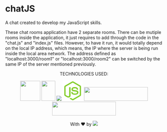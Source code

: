 <h1>chatJS</h1>

<p>A chat created to develop my JavaScript skills.</p>


<p>These chat rooms application have 2 separate rooms. There can be mutiple rooms inside the application, it just requires to add through the code in the "chat.js" and "index.js" files. However, to have it run, it would totally depend on the local IP address, which means, the IP where the server is being run inside the local area network. The address defined as "localhost:3000/room1" or "localhost:3000/room2" can be switched by the same IP of the server mentioned previously.</p>



<div align="center">
  
TECHNOLOGIES USED:


<a><img src="https://upload.wikimedia.org/wikipedia/commons/thumb/6/61/HTML5_logo_and_wordmark.svg/2048px-HTML5_logo_and_wordmark.svg.png" style="width: 64px; height: 64px;" /></a>
<a><img src="https://upload.wikimedia.org/wikipedia/commons/thumb/d/d5/CSS3_logo_and_wordmark.svg/1452px-CSS3_logo_and_wordmark.svg.png" style="width: 44px; height: 64px;" /></a>
<a target="_blank" href="https://developer.mozilla.org/en-US/docs/Web/JavaScript"><img src="https://upload.wikimedia.org/wikipedia/commons/thumb/6/6a/JavaScript-logo.png/64px-JavaScript-logo.png" /></a>
<a href="https://nodejs.org/"><img src="https://raw.githubusercontent.com/devicons/devicon/master/icons/nodejs/nodejs-original.svg" style="width: 64px; height: 64px;" /></a>
<a href="https://expressjs.com/"><img src="https://camo.githubusercontent.com/423664f678fc08582fa8c2e5999d6eef9225631dcac55e3b3a66a90a0edb6bf7/68747470733a2f2f63646e2e776f726c64766563746f726c6f676f2e636f6d2f6c6f676f732f657870726573732d3130392e737667" style="width: 204px; height: 44px;" /></a> 
<a href="https://socket.io/"><img src="https://upload.wikimedia.org/wikipedia/commons/9/96/Socket-io.svg" style="width: 204px; height: 44px;" /></a>

</div>

<p align="center">With ❤ by <img src=https://img.shields.io/badge/-dotExtension-black /> <p/>

